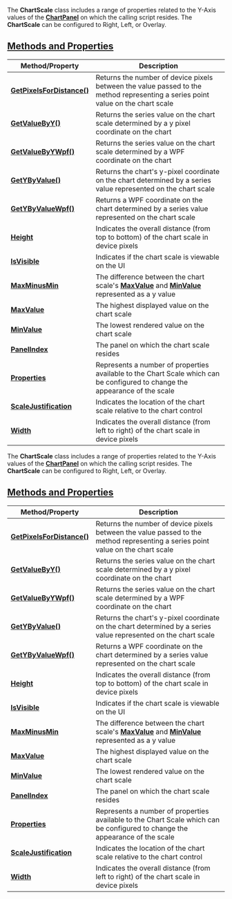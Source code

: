 The **ChartScale** class includes a range of properties related to the Y-Axis values of the [**ChartPanel**](https://developer.ninjatrader.com/docs/desktop/chartpanel) on which the calling script resides. The **ChartScale** can be configured to Right, Left, or Overlay.

## [Methods and Properties](https://developer.ninjatrader.com/docs/desktop/chartscale\#methods-and-properties)

| Method/Property | Description |
| --- | --- |
| [**GetPixelsForDistance()**](https://developer.ninjatrader.com/docs/desktop/getpixelsfordistance) | Returns the number of device pixels between the value passed to the method representing a series point value on the chart scale |
| [**GetValueByY()**](https://developer.ninjatrader.com/docs/desktop/getvaluebyy) | Returns the series value on the chart scale determined by a y pixel coordinate on the chart |
| [**GetValueByYWpf()**](https://developer.ninjatrader.com/docs/desktop/getvaluebyywpf) | Returns the series value on the chart scale determined by a WPF coordinate on the chart |
| [**GetYByValue()**](https://developer.ninjatrader.com/docs/desktop/getybyvalue) | Returns the chart's y-pixel coordinate on the chart determined by a series value represented on the chart scale |
| [**GetYByValueWpf()**](https://developer.ninjatrader.com/docs/desktop/getybyvaluewpf) | Returns a WPF coordinate on the chart determined by a series value represented on the chart scale |
| [**Height**](https://developer.ninjatrader.com/docs/desktop/height) | Indicates the overall distance (from top to bottom) of the chart scale in device pixels |
| [**IsVisible**](https://developer.ninjatrader.com/docs/desktop/chartscale_isvisible) | Indicates if the chart scale is viewable on the UI |
| [**MaxMinusMin**](https://developer.ninjatrader.com/docs/desktop/maxminusmin) | The difference between the chart scale's [**MaxValue**](https://developer.ninjatrader.com/docs/desktop/chartscale_maxvalue) and [**MinValue**](https://developer.ninjatrader.com/docs/desktop/chartscale_minvalue) represented as a y value |
| [**MaxValue**](https://developer.ninjatrader.com/docs/desktop/chartscale_maxvalue) | The highest displayed value on the chart scale |
| [**MinValue**](https://developer.ninjatrader.com/docs/desktop/chartscale_minvalue) | The lowest rendered value on the chart scale |
| [**PanelIndex**](https://developer.ninjatrader.com/docs/desktop/panelindex) | The panel on which the chart scale resides |
| [**Properties**](https://developer.ninjatrader.com/docs/desktop/chartscale_properties) | Represents a number of properties available to the Chart Scale which can be configured to change the appearance of the scale |
| [**ScaleJustification**](https://developer.ninjatrader.com/docs/desktop/chartscale_scalejustification) | Indicates the location of the chart scale relative to the chart control |
| [**Width**](https://developer.ninjatrader.com/docs/desktop/width) | Indicates the overall distance (from left to right) of the chart scale in device pixels |

The **ChartScale** class includes a range of properties related to the Y-Axis values of the [**ChartPanel**](https://developer.ninjatrader.com/docs/desktop/chartpanel) on which the calling script resides. The **ChartScale** can be configured to Right, Left, or Overlay.

## [Methods and Properties](https://developer.ninjatrader.com/docs/desktop/chartscale\#methods-and-properties)

| Method/Property | Description |
| --- | --- |
| [**GetPixelsForDistance()**](https://developer.ninjatrader.com/docs/desktop/getpixelsfordistance) | Returns the number of device pixels between the value passed to the method representing a series point value on the chart scale |
| [**GetValueByY()**](https://developer.ninjatrader.com/docs/desktop/getvaluebyy) | Returns the series value on the chart scale determined by a y pixel coordinate on the chart |
| [**GetValueByYWpf()**](https://developer.ninjatrader.com/docs/desktop/getvaluebyywpf) | Returns the series value on the chart scale determined by a WPF coordinate on the chart |
| [**GetYByValue()**](https://developer.ninjatrader.com/docs/desktop/getybyvalue) | Returns the chart's y-pixel coordinate on the chart determined by a series value represented on the chart scale |
| [**GetYByValueWpf()**](https://developer.ninjatrader.com/docs/desktop/getybyvaluewpf) | Returns a WPF coordinate on the chart determined by a series value represented on the chart scale |
| [**Height**](https://developer.ninjatrader.com/docs/desktop/height) | Indicates the overall distance (from top to bottom) of the chart scale in device pixels |
| [**IsVisible**](https://developer.ninjatrader.com/docs/desktop/chartscale_isvisible) | Indicates if the chart scale is viewable on the UI |
| [**MaxMinusMin**](https://developer.ninjatrader.com/docs/desktop/maxminusmin) | The difference between the chart scale's [**MaxValue**](https://developer.ninjatrader.com/docs/desktop/chartscale_maxvalue) and [**MinValue**](https://developer.ninjatrader.com/docs/desktop/chartscale_minvalue) represented as a y value |
| [**MaxValue**](https://developer.ninjatrader.com/docs/desktop/chartscale_maxvalue) | The highest displayed value on the chart scale |
| [**MinValue**](https://developer.ninjatrader.com/docs/desktop/chartscale_minvalue) | The lowest rendered value on the chart scale |
| [**PanelIndex**](https://developer.ninjatrader.com/docs/desktop/panelindex) | The panel on which the chart scale resides |
| [**Properties**](https://developer.ninjatrader.com/docs/desktop/chartscale_properties) | Represents a number of properties available to the Chart Scale which can be configured to change the appearance of the scale |
| [**ScaleJustification**](https://developer.ninjatrader.com/docs/desktop/chartscale_scalejustification) | Indicates the location of the chart scale relative to the chart control |
| [**Width**](https://developer.ninjatrader.com/docs/desktop/width) | Indicates the overall distance (from left to right) of the chart scale in device pixels |